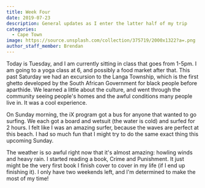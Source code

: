 ```yaml
---
title: Week Four
date: 2019-07-23
description: General updates as I enter the latter half of my trip 
categories:
  - Cape Town
image: https://source.unsplash.com/collection/375719/2000x1322?a=.png
author_staff_member: Brendan
---
```


Today is Tuesday, and I am currently sitting in class that goes from 1-5pm. I am going to a yoga class at 6, and possibly a food market after that. This past Saturday we had an excursion to the Langa Township, which is the first ghetto developed by the South African Government for black people before aparthide. We learned a little about the culture, and went through the community seeing people's homes and the awful conditions many people live in. It was a cool experience. 

On Sunday morning, the iX program got a bus for anyone that wanted to go surfing. We each got a board and wetsuit (the water is cold) and surfed for 2 hours. I felt like I was an amazing surfer, because the waves are perfect at this beach. I had so much fun that I might try to do the same exact thing this upcoming Sunday.

The weather is so awful right now that it's almost amazing: howling winds and heavy rain. I started reading a book, Crime and Punishment. It just might be the very first book I finish cover to cover in my life (if I end up finishing it). I only have two weekends left, and I'm determined to make the most of my time! 

